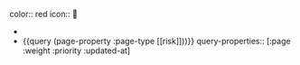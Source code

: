 color:: red
icon:: 🚨

-
- {{query (page-property :page-type [[risk]]))}}
  query-properties:: [:page :weight :priority :updated-at]